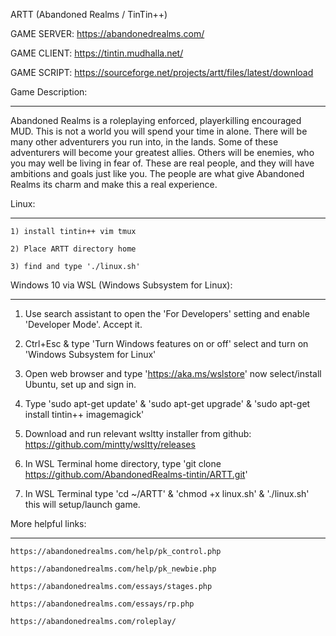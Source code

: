 ARTT (Abandoned Realms / TinTin++)

GAME SERVER: https://abandonedrealms.com/

GAME CLIENT: https://tintin.mudhalla.net/

GAME SCRIPT: https://sourceforge.net/projects/artt/files/latest/download

Game Description:
*****************

Abandoned Realms is a roleplaying enforced, playerkilling encouraged
MUD.  This is not a world you will spend your time in alone.  There
will be many other adventurers you run into, in the lands.  Some of
these adventurers will become your greatest allies.  Others will be
enemies, who you may well be living in fear of.  These are real people,
and they will have ambitions and goals just like you.  The people are
what give Abandoned Realms its charm and make this a real experience.

Linux:
******

    1) install tintin++ vim tmux

    2) Place ARTT directory home

    3) find and type './linux.sh'

Windows 10 via WSL (Windows Subsystem for Linux):
*************************************************

1) Use search assistant to open the 'For Developers' setting and enable 'Developer Mode'.  Accept it.

2) Ctrl+Esc & type 'Turn Windows features on or off' select and turn on 'Windows Subsystem for Linux'

3) Open web browser and type 'https://aka.ms/wslstore' now select/install Ubuntu, set up and sign in.

4) Type 'sudo apt-get update' & 'sudo apt-get upgrade' & 'sudo apt-get install tintin++ imagemagick'

5) Download and run relevant wsltty installer from github: https://github.com/mintty/wsltty/releases

6) In WSL Terminal home directory, type 'git clone https://github.com/AbandonedRealms-tintin/ARTT.git'

7) In WSL Terminal type 'cd ~/ARTT' & 'chmod +x linux.sh' & './linux.sh' this will setup/launch game.

More helpful links:
*******************

    https://abandonedrealms.com/help/pk_control.php

    https://abandonedrealms.com/help/pk_newbie.php

    https://abandonedrealms.com/essays/stages.php

    https://abandonedrealms.com/essays/rp.php

    https://abandonedrealms.com/roleplay/ 
